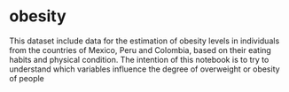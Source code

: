 # obesity
This dataset include data for the estimation of obesity levels in individuals from the countries of Mexico, Peru and Colombia, based on their eating habits and physical condition. The intention of this notebook is to try to understand which variables influence the degree of overweight or obesity of people
